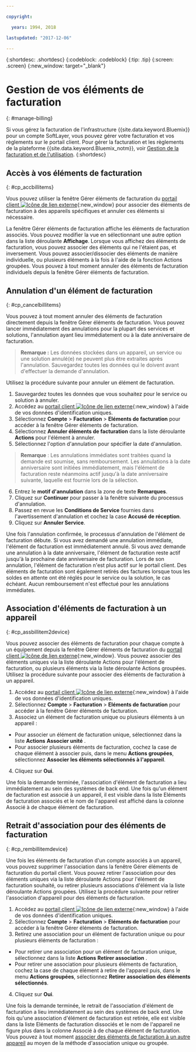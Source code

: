 ```yaml
---

copyright:

  years: 1994, 2018

lastupdated: "2017-12-06"

---
```


{:shortdesc: .shortdesc}
{:codeblock: .codeblock}
{:tip: .tip}
{:screen: .screen}
{:new_window: target="_blank"}


# Gestion de vos éléments de facturation
{: #manage-billing}

Si vous gérez la facturation de l'infrastructure {{site.data.keyword.Bluemix}} pour un compte SoftLayer, vous pouvez gérer votre facturation et vos règlements sur le portail client. Pour gérer la facturation et les règlements de la plateforme {{site.data.keyword.Bluemix_notm}}, voir [Gestion de la facturation et de l'utilisation](/docs/pricing/index.html#accounts).
{:shortdesc}

## Accès à vos éléments de facturation
{: #cp_accbillitems}

Vous pouvez utiliser la fenêtre Gérer éléments de facturation du [portail client ![Icône de lien externe](../icons/launch-glyph.svg)](https://control.softlayer.com/){:new_window} pour associer des éléments de facturation à des appareils spécifiques et annuler ces éléments si nécessaire.

La fenêtre Gérer éléments de facturation affiche les éléments de facturation associés. Vous pouvez modifier la vue en sélectionnant une autre option dans la liste déroulante **Affichage**. Lorsque vous affichez des éléments de facturation, vous pouvez associer des éléments qui ne l'étaient pas, et inversement. Vous pouvez associer/dissocier des éléments de manière individuelle, ou plusieurs éléments à la fois à l'aide de la fonction Actions groupées. Vous pouvez à tout moment annuler des éléments de facturation individuels depuis la fenêtre Gérer éléments de facturation.


## Annulation d'un élément de facturation
{: #cp_cancelbillitems}

Vous pouvez à tout moment annuler des éléments de facturation directement depuis la fenêtre Gérer éléments de facturation. Vous pouvez lancer immédiatement des annulations pour la plupart des services et solutions, l'annulation ayant lieu immédiatement ou à la date anniversaire de facturation. 

> **Remarque :** Les données stockées dans un appareil, un service ou une solution annulé(e) ne peuvent plus être extraites après l'annulation. Sauvegardez toutes les données qui le doivent avant d'effectuer la demande d'annulation. 

Utilisez la procédure suivante pour annuler un élément de facturation.

1. Sauvegardez toutes les données que vous souhaitez pour le service ou solution à annuler.
2. Accédez au [portail client ![Icône de lien externe](../icons/launch-glyph.svg)](https://control.softlayer.com/){:new_window} à l'aide de vos données d'identification uniques.
3. Sélectionnez **Compte** > **Facturation** > **Eléments de facturation** pour accéder à la fenêtre Gérer éléments de facturation.
4. Sélectionnez **Annuler éléments de facturation** dans la liste déroulante **Actions** pour l'élément à annuler. 
5. Sélectionnez l'option d'annulation pour spécifier la date d'annulation. 
>**Remarque** : Les annulations immédiates sont traitées quand la demande est soumise, sans remboursement. Les annulations à la date anniversaire sont initiées immédiatement, mais l'élément de facturation reste néanmoins actif jusqu'à la date anniversaire suivante, laquelle est fournie lors de la sélection. 
6. Entrez le **motif d'annulation** dans la zone de texte **Remarques**.
7. Cliquez sur **Continuer** pour passer à la fenêtre suivante du processus d'annulation.
8. Passez en revue les **Conditions de Service** fournies dans l'avertissement d'annulation et cochez la case **Accusé de réception**. 
9. Cliquez sur **Annuler Service**.

Une fois l'annulation confirmée, le processus d'annulation de l'élément de facturation débute. Si vous avez demandé une annulation immédiate, l'élément de facturation est immédiatement annulé. Si vous avez demande une annulation à la date anniversaire, l'élément de facturation reste actif jusqu'à la prochaine date anniversaire de facturation. Lors de son annulation, l'élément de facturation n'est plus actif sur le portail client. Des éléments de facturation sont également retirés des factures lorsque tous les soldes en attente ont été réglés pour le service ou la solution, le cas échéant. Aucun remboursement n'est effectué pour les annulations immédiates.


## Association d'éléments de facturation à un appareil
{: #cp_assbillitem2device}

Vous pouvez associer des éléments de facturation pour chaque compte à un équipement depuis la fenêtre Gérer éléments de facturation du [portail client ![Icône de lien externe](../icons/launch-glyph.svg)](https://control.softlayer.com/){:new_window}. Vous pouvez associer des éléments uniques via la liste déroulante Actions pour l'élément de facturation, ou plusieurs éléments via la liste déroulante Actions groupées. Utilisez la procédure suivante pour associer des éléments de facturation à un appareil. 

1. Accédez au [portail client ![Icône de lien externe](../icons/launch-glyph.svg)](https://control.softlayer.com/){:new_window} à l'aide de vos données d'identification uniques.
2. Sélectionnez **Compte** > **Facturation** > **Eléments de facturation** pour accéder à la fenêtre Gérer éléments de facturation.
3. Associez un élément de facturation unique ou plusieurs éléments à un appareil :
  * Pour associer un élément de facturation unique, sélectionnez dans la liste **Actions** **Associer unité** .
  * Pour associer plusieurs éléments de facturation, cochez la case de chaque élément à associer puis, dans le menu **Actions groupées**, sélectionnez **Associer les éléments sélectionnés à l'appareil**.
4. Cliquez sur **Oui**.

Une fois la demande terminée, l'association d'élément de facturation a lieu immédiatement au sein des systèmes de back end. Une fois qu'un élément de facturation est associé à un appareil, il est visible dans la liste Eléments de facturation associés et le nom de l'appareil est affiché dans la colonne Associé à de chaque élément de facturation.


## Retrait d'association pour des éléments de facturation
{: #cp_rembillitemdevice}

Une fois les éléments de facturation d'un compte associés à un appareil, vous pouvez supprimer l'association dans la fenêtre Gérer éléments de facturation du portail client. Vous pouvez retirer l'association pour des éléments uniques via la liste déroulante Actions pour l'élément de facturation souhaité, ou retirer plusieurs associations d'élément via la liste déroulante Actions groupées. Utilisez la procédure suivante pour retirer l'association d'appareil pour des éléments de facturation.

1. Accédez au [portail client ![Icône de lien externe](../icons/launch-glyph.svg)](https://control.softlayer.com/){:new_window} à l'aide de vos données d'identification uniques.
2. Sélectionnez **Compte** > **Facturation** > **Eléments de facturation** pour accéder à la fenêtre Gérer éléments de facturation.
3. Retirez une association pour un élément de facturation unique ou pour plusieurs éléments de facturation :
  * Pour retirer une association pour un élément de facturation unique, sélectionnez dans la liste **Actions** **Retirer association** .
  * Pour retirer une association pour plusieurs éléments de facturation, cochez la case de chaque élément à retire de l'appareil puis, dans le menu **Actions groupées**, sélectionnez **Retirer association des éléments sélectionnés**.
4. Cliquez sur **Oui**.

Une fois la demande terminée, le retrait de l'association d'élément de facturation a lieu immédiatement au sein des systèmes de back end. Une fois qu'une association d'élément de facturation est retirée, elle est visible dans la liste Eléments de facturation dissociés et le nom de l'appareil ne figure plus dans la colonne Associé à de chaque élément de facturation. Vous pouvez à tout moment [associer des éléments de facturation à un autre appareil](/docs/customer-portal/cpmanacctbillpay.html#cp_assbillitem2device) au moyen de la méthode d'association unique ou groupée.
